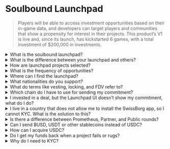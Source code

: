 # Soulbound Launchpad

> Players will be able to access investment opportunities based on their in-game data, and developers can target players and communities that show a propensity for interest in their projects. This product’s V1 is live and, since its launch, has kickstarted 6 games, with a total investment of $200,000 in investments.

<details>

<summary>What is the soulbound launchpad? </summary>

The Soulbound Launchpad is a platform that connects gamers with games raising capital based on their digital identity. It enables game developers to target specific players using their digital identities and raise funds.

</details>

<details>

<summary>What is the difference between your launchpad and others? </summary>

Players connected to the Soulbound launchpad through the credential network are granted access to deals tailored to their gaming credentials. This means an FPS player is more likely to receive an opportunity related to FPS gaming.

</details>

<details>

<summary>How are launchpad  projects selected?</summary>

The investment council conducts a thorough multi-stage due diligence process, culminating in a comprehensive report. Across the private market (Venture Capitalist, Business Angels), we maintain some of the most comprehensive and detailed due diligence reports in the GameFi sector.&#x20;

</details>

<details>

<summary>What is the frequency of opportunities? </summary>

Our ability to accept projects depends entirely on the quality of our deal flow. Therefore, we only consider projects that meet high standards of quality.

</details>

<details>

<summary>Where can I find the launchpad? </summary>

You can find the launchpad [here](https://launchpad.xborg.com/).

</details>

<details>

<summary>What nationalities do you support? </summary>

We support the countries supported by SwissBorg. The complete list can be found here: [https://swissborg.com/supported-countries](https://swissborg.com/supported-countries)

</details>

<details>

<summary>What do terms like vesting, locking, and FDV refer to?</summary>

* **Vesting** refers to the period during which the tokens are distributed
* **Locked** refers to the period during which the tokens are locked
* **FDV** refers to the valuation of a token, computed by multiplying its price by the max supply. (Fully Diluted Valuation)

</details>

<details>

<summary>Which chain do I have to use for sending my commitment?</summary>

Ethereum, via USDC (ERC-20).

</details>

<details>

<summary>I invested in a deal, but the Launchpad UI doesn’t show my commitment, what do I do? </summary>

If the launchpad does not show the commitment, please open a support ticket on Discord.&#x20;

</details>

<details>

<summary>I live in a country that does not allow me to install the SwissBorg app, so I cannot KYC. What is the solution to this?</summary>

At the moment, we only support nationalities available on the SwissBorg app. XBorg is actively working on expanding its network, and in time more regions and nationalities will be eligible for KYC.

</details>

<details>

<summary>Is there a difference between Prometheus, Partner, and Public rounds?</summary>

The rounds in which users are eligible vary according to their demographic. Prometheus holders receive the greatest benefits and are not required to pay fees, while other rounds have different fees and allocation sizes.

</details>

<details>

<summary>Can I send BUSD, USDT or other stablecoins instead of USDC?</summary>

Currently, we only support USDC.

</details>

<details>

<summary>How can I acquire USDC?</summary>

SwissBorg is one of the best options to acquire USDC from other cryptocurrencies or fiat.

</details>

<details>

<summary>Do I get my funds back when a project fails or rugs?</summary>

We do thorough due diligence on the launchpad opportunities of XBorg to limit the number of projects that fails.&#x20;

No refund will be implemented if it's deemed the investors' fault.

</details>

<details>

<summary>Why do I need to KYC? </summary>

For XBorg to comply with relevant jurisdiction relative to launchpads.

</details>
